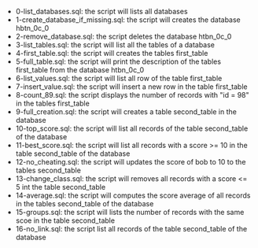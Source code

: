 - 0-list_databases.sql: the script will lists all databases
- 1-create_database_if_missing.sql: the script will creates the database hbtn_0c_0
- 2-remove_database.sql: the script deletes the database htbn_0c_0
- 3-list_tables.sql: the script will list all the tables of a database
- 4-first_table.sql: the script will creates the tables first_table
- 5-full_table.sql: the script will print the description of the tables first_table from the database htbn_0c_0
- 6-list_values.sql: the script will list all row of the table first_table
- 7-insert_value.sql: the script will insert a new row in the table first_table
- 8-count_89.sql: the script displays the number of records with "id = 98" in the tables first_table
- 9-full_creation.sql: the script will creates a table second_table in the database
- 10-top_score.sql: the script will list all records of the table second_table of the database
- 11-best_score.sql: the script will list all records with a score >= 10 in the table second_table of the database
- 12-no_cheating.sql: the script will updates the score of bob to 10 to the tables second_table
- 13-change_class.sql: the script will removes all records with a score <= 5 int the table second_table
- 14-average.sql: the script will computes the score average of all records in the tables second_table of the database
- 15-groups.sql: the script will lists the number of records with the same scoe in the table second_table
- 16-no_link.sql: the script list all records of the table second_table of the database